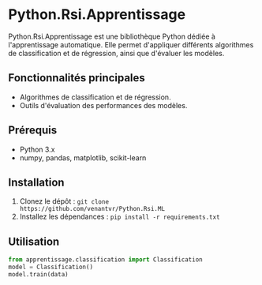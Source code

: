 # Python.Rsi.Apprentissage

Python.Rsi.Apprentissage est une bibliothèque Python dédiée à l'apprentissage automatique. Elle permet d'appliquer différents algorithmes de classification et de régression, ainsi que d'évaluer les modèles.

## Fonctionnalités principales

- Algorithmes de classification et de régression.
- Outils d'évaluation des performances des modèles.

## Prérequis

- Python 3.x
- numpy, pandas, matplotlib, scikit-learn

## Installation

1. Clonez le dépôt :
   `git clone https://github.com/venantvr/Python.Rsi.ML`
2. Installez les dépendances :
   `pip install -r requirements.txt`

## Utilisation

```python
from apprentissage.classification import Classification
model = Classification()
model.train(data)
```
